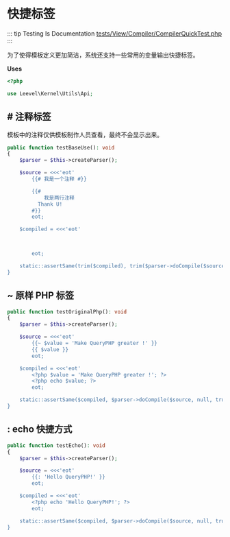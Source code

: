 # 快捷标签

::: tip Testing Is Documentation
[tests/View/Compiler/CompilerQuickTest.php](https://github.com/hunzhiwange/framework/blob/master/tests/View/Compiler/CompilerQuickTest.php)
:::

为了使得模板定义更加简洁，系统还支持一些常用的变量输出快捷标签。

**Uses**

``` php
<?php

use Leevel\Kernel\Utils\Api;
```

## # 注释标签

模板中的注释仅供模板制作人员查看，最终不会显示出来。

``` php
public function testBaseUse(): void
{
    $parser = $this->createParser();

    $source = <<<'eot'
        {{# 我是一个注释 #}}

        {{#
            我是两行注释
          Thank U!
        #}}
        eot;

    $compiled = <<<'eot'



        eot;

    static::assertSame(trim($compiled), trim($parser->doCompile($source, null, true)));
}
```

## ~ 原样 PHP 标签

``` php
public function testOriginalPhp(): void
{
    $parser = $this->createParser();

    $source = <<<'eot'
        {{~ $value = 'Make QueryPHP greater !' }}
        {{ $value }}
        eot;

    $compiled = <<<'eot'
        <?php $value = 'Make QueryPHP greater !'; ?>
        <?php echo $value; ?>
        eot;

    static::assertSame($compiled, $parser->doCompile($source, null, true));
}
```

## : echo 快捷方式

``` php
public function testEcho(): void
{
    $parser = $this->createParser();

    $source = <<<'eot'
        {{: 'Hello QueryPHP!' }}
        eot;

    $compiled = <<<'eot'
        <?php echo 'Hello QueryPHP!'; ?>
        eot;

    static::assertSame($compiled, $parser->doCompile($source, null, true));
}
```